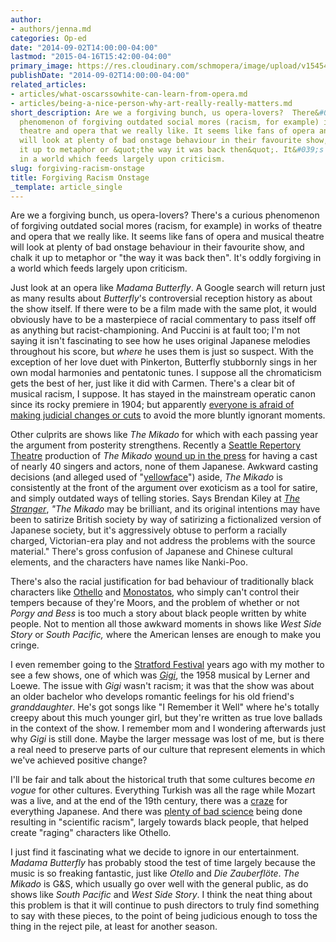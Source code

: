 ```yaml
---
author:
- authors/jenna.md
categories: Op-ed
date: "2014-09-02T14:00:00-04:00"
lastmod: "2015-04-16T15:42:00-04:00"
primary_image: https://res.cloudinary.com/schmopera/image/upload/v1545409169/media/webhook-uploads/1429213312316/hspink01a.jpg.jpg
publishDate: "2014-09-02T14:00:00-04:00"
related_articles:
- articles/what-oscarssowhite-can-learn-from-opera.md
- articles/being-a-nice-person-why-art-really-really-matters.md
short_description: Are we a forgiving bunch, us opera-lovers?  There&#039;s a curious
  phenomenon of forgiving outdated social mores (racism, for example) in works of
  theatre and opera that we really like. It seems like fans of opera and musical theatre
  will look at plenty of bad onstage behaviour in their favourite show, and chalk
  it up to metaphor or &quot;the way it was back then&quot;. It&#039;s oddly forgiving
  in a world which feeds largely upon criticism.
slug: forgiving-racism-onstage
title: Forgiving Racism Onstage
_template: article_single
---
```


Are we a forgiving bunch, us opera-lovers? There's a curious phenomenon of forgiving outdated social mores (racism, for example) in works of theatre and opera that we really like. It seems like fans of opera and musical theatre will look at plenty of bad onstage behaviour in their favourite show, and chalk it up to metaphor or "the way it was back then". It's oddly forgiving in a world which feeds largely upon criticism.

Just look at an opera like _Madama Butterfly_. A Google search will return just as many results about _Butterfly_'s controversial reception history as about the show itself. If there were to be a film made with the same plot, it would obviously have to be a masterpiece of racial commentary to pass itself off as anything but racist-championing. And Puccini is at fault too; I'm not saying it isn't fascinating to see how he uses original Japanese melodies throughout his score, but _where_ he uses them is just so suspect. With the exception of her love duet with Pinkerton, Butterfly stubbornly sings in her own modal harmonies and pentatonic tunes. I suppose all the chromaticism gets the best of her, just like it did with Carmen. There's a clear bit of musical racism, I suppose. It has stayed in the mainstream operatic canon since its rocky premiere in 1904; but apparently [everyone is afraid of making judicial changes or cuts](http://www.telegraph.co.uk/news/uknews/1542633/Opera-expert-says-Puccinis-Butterfly-is-racist.html) to avoid the more bluntly ignorant moments.

Other culprits are shows like _The Mikado_ for which with each passing year the argument from posterity strengthens. Recently a [Seattle Repertory Theatre](https://www.seattlerep.org/) production of _The Mikado_ [wound up in the press](http://www.thestranger.com/seattle/the-problem-with-the-mikado/Content?oid=20174728) for having a cast of nearly 40 singers and actors, none of them Japanese. Awkward casting decisions (and alleged used of "[yellowface](http://www.nikkeiview.com/blog/2013/05/its-time-to-take-the-offensive-yellowface-of-the-mikado-off-the-stage/)") aside, _The Mikado_ is consistently at the front of the argument over exoticism as a tool for satire, and simply outdated ways of telling stories. Says Brendan Kiley at [_The Stranger_](http://www.thestranger.com/seattle/the-problem-with-the-mikado/Content?oid=20174728), _"The Mikado_<span style="color: #222222;"> may be brilliant, and its original intentions may have been to satirize British society by way of satirizing a fictionalized version of Japanese society, but it's aggressively obtuse to perform a racially charged, Victorian-era play and not address the problems with the source material." There's gross confusion of Japanese and Chinese cultural elements, and the characters have names like Nanki-Poo.</span>

There's also the racial justification for bad behaviour of traditionally black characters like [Othello](http://dramatica.com/analysis/othello#mc) and [Monostatos](http://www.theguardian.com/music/2008/jul/09/classicalmusicandopera.comment), who simply can't control their tempers because of they're Moors, and the problem of whether or not _Porgy and Bess_ is too much a story about black people written by white people. Not to mention all those awkward moments in shows like _West Side Story_ or _South Pacific,_ where the American lenses are enough to make you cringe.

I even remember going to the [Stratford Festival](http://www.stratfordfestival.ca/) years ago with my mother to see a few shows, one of which was [_Gigi_](http://en.wikipedia.org/wiki/Gigi_(musical)), the 1958 musical by Lerner and Loewe. The issue with _Gigi_ wasn't racism; it was that the show was about an older bachelor who develops romantic feelings for his old friend's _granddaughter_. He's got songs like "I Remember it Well" where he's totally creepy about this much younger girl, but they're written as true love ballads in the context of the show. I remember mom and I wondering afterwards just why _Gigi_ is still done. Maybe the larger message was lost of me, but is there a real need to preserve parts of our culture that represent elements in which we've achieved positive change?

I'll be fair and talk about the historical truth that some cultures become _en vogue_ for other cultures. Everything Turkish was all the rage while Mozart was a live, and at the end of the 19th century, there was a [craze](http://en.wikipedia.org/wiki/Japonism) for everything Japanese. And there was [plenty of bad science](http://en.wikipedia.org/wiki/Scientific_racism) being done resulting in "scientific racism", largely towards black people, that helped create "raging" characters like Othello.

I just find it fascinating what we decide to ignore in our entertainment. _Madama Butterfly_ has probably stood the test of time largely because the music is so freaking fantastic, just like _Otello_ and _Die Zauberflöte_. _The Mikado_ is G&S, which usually go over well with the general public, as do shows like _South Pacific_ and _West Side Story_. I think the neat thing about this problem is that it will continue to push directors to truly find something to say with these pieces, to the point of being judicious enough to toss the thing in the reject pile, at least for another season.
